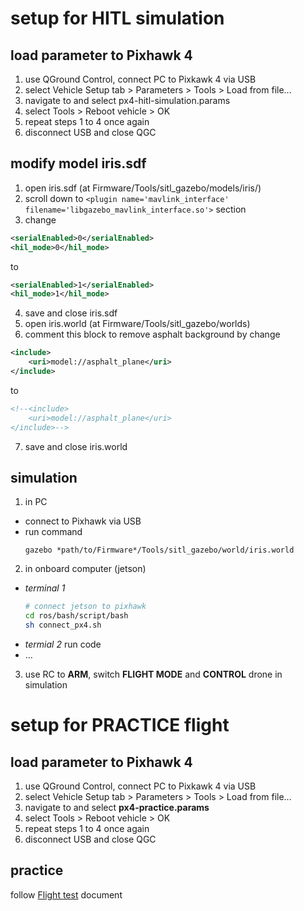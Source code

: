 # setup for HITL simulation
## load parameter to Pixhawk 4
1. use QGround Control, connect PC to Pixkawk 4 via USB
2. select Vehicle Setup tab > Parameters > Tools > Load from file...
3. navigate to and select px4-hitl-simulation.params
4. select Tools > Reboot vehicle > OK
5. repeat steps 1 to 4 once again
6. disconnect USB and close QGC
## modify model iris.sdf
1. open iris.sdf (at Firmware/Tools/sitl_gazebo/models/iris/)
2. scroll down to `<plugin name='mavlink_interface' filename='libgazebo_mavlink_interface.so'>` section
3. change 
  ```xml
  <serialEnabled>0</serialEnabled>
  <hil_mode>0</hil_mode>
  ```
   to
  ```xml
  <serialEnabled>1</serialEnabled>
  <hil_mode>1</hil_mode>
  ```
4. save and close iris.sdf
5. open iris.world (at Firmware/Tools/sitl_gazebo/worlds)
6. comment this block to remove asphalt background by change
  ```xml
  <include>
      <uri>model://asphalt_plane</uri>
  </include>
  ```
  to
  ```xml
  <!--<include>
      <uri>model://asphalt_plane</uri>
  </include>-->
  ```
7. save and close iris.world
## simulation
1. in PC
- connect to Pixhawk via USB
- run command
  ```
  gazebo *path/to/Firmware*/Tools/sitl_gazebo/world/iris.world
  ```
2. in onboard computer (jetson)
- *terminal 1*
  ```bash
  # connect jetson to pixhawk
  cd ros/bash/script/bash
  sh connect_px4.sh
  ```
- *termial 2* run code
- ...
3. use RC to **ARM**, switch **FLIGHT MODE** and **CONTROL** drone in simulation

# setup for PRACTICE flight
## load parameter to Pixhawk 4
1. use QGround Control, connect PC to Pixkawk 4 via USB
2. select Vehicle Setup tab > Parameters > Tools > Load from file...
3. navigate to and select **px4-practice.params**
4. select Tools > Reboot vehicle > OK
5. repeat steps 1 to 4 once again
6. disconnect USB and close QGC
## practice
follow [Flight test](https://husteduvn-my.sharepoint.com/:b:/g/personal/quang_nguyenanh_hust_edu_vn/EWt6K5pES3xAvQUH6efoCnsBAsJJtE-ANsi4SAjkmfapFA?e=HEcrRC) document
